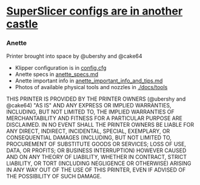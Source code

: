 # [SuperSlicer configs are in another castle](https://github.com/hackerembassy/3d-printers)


### Anette

Printer brought into space by @ubershy and @cake64



 - Klipper configuration is in [config.cfg](./config.cfg)
 - Anette specs in [anette_specs.md](./docs/anette_specs.md) 
 - Anette important info in [anette_important_info_and_tips.md](./docs/anette_important_info_and_tips.md)
 - Photos of available physical tools and nozzles in [./docs/tools](./docs/tools)
 
THIS PRINTER IS PROVIDED BY THE PRINTER OWNERS (@ubershy and @cake64) "AS IS" AND ANY EXPRESS OR IMPLIED WARRANTIES, INCLUDING, BUT NOT LIMITED TO, THE IMPLIED WARRANTIES OF MERCHANTABILITY AND FITNESS FOR A PARTICULAR PURPOSE ARE DISCLAIMED. IN NO EVENT SHALL THE PRINTER OWNERS BE LIABLE FOR ANY DIRECT, INDIRECT, INCIDENTAL, SPECIAL, EXEMPLARY, OR CONSEQUENTIAL DAMAGES (INCLUDING, BUT NOT LIMITED TO, PROCUREMENT OF SUBSTITUTE GOODS OR SERVICES; LOSS OF USE, DATA, OR PROFITS; OR BUSINESS INTERRUPTION) HOWEVER CAUSED AND ON ANY THEORY OF LIABILITY, WHETHER IN CONTRACT, STRICT LIABILITY, OR TORT (INCLUDING NEGLIGENCE OR OTHERWISE) ARISING IN ANY WAY OUT OF THE USE OF THIS PRINTER, EVEN IF ADVISED OF THE POSSIBILITY OF SUCH DAMAGE.
